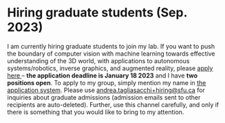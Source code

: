 # Hiring graduate students (Sep. 2023)
I am currently hiring graduate students to join my lab. If you want to push the boundary of computer vision with machine learning towards effective understanding of the 3D world, with applications to autonomous systems/robotics, inverse graphics, and augmented reality, please <a href="http://www.sfu.ca/computing/prospective-students/graduate-students/admissions.html"> apply here </a> – **the application deadline is January 18 2023** and I have **two positions open**. To apply to my group, simply mention my name in [the application system](https://www.sfu.ca/gradstudies/apply/applying/gograd.html).
Please use <a href = "mailto:andrea.tagliasacchi+hiring@sfu.ca">andrea.tagliasacchi+hiring@sfu.ca</a> for inquiries about graduate admissions (admission emails sent to other recipients are auto-deleted).
Further, use this channel carefully, and only if there is something that you would like to bring to my attention.

